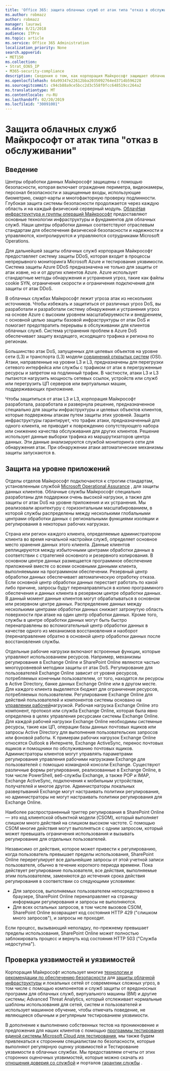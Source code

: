 ```yaml
---
title: 'Office 365: защита облачных служб от атак типа "отказ в обслуживании"'
ms.author: robmazz
author: robmazz
manager: laurawi
ms.date: 8/21/2018
audience: ITPro
ms.topic: article
ms.service: Office 365 Administration
localization_priority: None
search.appverid:
- MET150
ms.collection:
- Strat_O365_IP
- M365-security-compliance
description: Сведения о том, как корпорация Майкрософт защищает облачные службы от атак типа "отказ в обслуживании" (DoS).
ms.openlocfilehash: 64a99347e22612bba2035092764ed3714b596228
ms.sourcegitcommit: c94cb88a9ce5bcc2d3c558f0fcc648519cc264a2
ms.translationtype: MT
ms.contentlocale: ru-RU
ms.lasthandoff: 02/20/2019
ms.locfileid: "30091001"
---
```

# <a name="defending-microsoft-cloud-services-against-denial-of-service-attacks"></a>Защита облачных служб Майкрософт от атак типа "отказ в обслуживании"

## <a name="introduction"></a>Введение
Центры обработки данных Майкрософт защищены с помощью безопасности, которая включает ограждение периметра, видеокамеры, персонал безопасности и защищенные входы, использующие биометрию, смарт-карты и многофакторную проверку подлинности. Глубокая защита системы безопасности продолжается через каждую область и на каждый физический серверный модуль. [ОблачНая инфраструктура и группы операций Майкрософт](https://www.microsoft.com/en-us/cloud-platform/global-datacenters) предоставляют основные технологии инфраструктуры и фундаментов для облачных служб. Наши центры обработки данных соответствуют отраслевым стандартам для обеспечения физической безопасности и надежности и управляются, контролируются и управляются сотрудниками Microsoft Operations.

Для дальнейшей защиты облачных служб корпорация Майкрософт предоставляет систему защиты DDoS, которая входит в процессы непрерывного мониторинга Microsoft Azure и тестирования уязвимости. Система защиты Azure DDoS предназначена не только для защиты от атак извне, но и от других клиентов Azure. Azure использует стандартные методы обнаружения и устранения угроз, такие как файлы cookie SYN, ограничения скорости и ограничения подключения для защиты от атак DDoS.

В облачных службах Майкрософт лежит угроза атак из нескольких источников. Чтобы избежать и защититься от различных угроз DoS, вы разработали и разработали систему обнаружения и устранения угроз на основе Azure с высоким уровнем масштабируемости и внедрением, с основной целью защиты базовой инфраструктуры от атак DoS и помогает предотвратить перерывы в обслуживании для клиентов облачных служб. Система устранения проблем в Azure DoS обеспечивает защиту входящего, исходящего трафика и региона по регионам.

Большинство атак DoS, запущенных для целевых объектов на уровне сети (L3) и транспорта (L3) модели [соединений открытых систем](https://docs.microsoft.com/windows-hardware/drivers/network/windows-network-architecture-and-the-osi-model) (OSI). Атаки, направленные на уровни L3 и L3, предназначены для перегрузки сетевого интерфейса или службы с трафиком от атак в перегруженные ресурсы и запретом на подлинный трафик. В частности, атаки L3 и L3 пытаются нагрузить мощность сетевых ссылок, устройств или служб или перегрузить ЦП серверов или виртуальных машин, поддерживающих приложение.

Чтобы защититься от атак L3 и L3, корпорация Майкрософт разработала, разработала и развернула решение, предназначенное специально для защиты инфраструктуры и целевых объектов клиентов, которые подвержены атакам путем защиты этих уровней. Защита инфраструктуры гарантирует, что трафик атаки, предназначенный для одного клиента, не приводит к повреждению сопутствующего набора или снижению качества обслуживания для других клиентов. Решение использует данные выборки трафика из маршрутизаторов центра данных. Эти данные анализируются службой мониторинга сети для обнаружения атак. При обнаружении атаки автоматические механизмы защиты запускаются в.

## <a name="application-level-defenses"></a>Защита на уровне приложений
Отделы отделов Майкрософт подключаются к строгим стандартам, установленным службой [Microsoft Operational Assurance](https://www.microsoft.com/en-us/SDL/OperationalSecurityAssurance) , для защиты данных клиентов. Облачные службы Майкрософт специально разработаны для поддержки очень высокой нагрузки, а также для защиты от атак DoS на уровне приложения и их устранения. Мы реализовали архитектуру с горизонтальным масштабированием, в которой службы распределены между несколькими глобальными центрами обработки данных с региональными функциями изоляции и регулирования в некоторых рабочих нагрузках.

Страна или регион каждого клиента, определяемые администратором клиента во время начальной настройки служб, определяет основное место хранения данных этого клиента. Данные клиентов реплицируются между избыточными центрами обработки данных в соответствии с стратегией основного и резервного копирования. В основном центре данных размещается программное обеспечение приложений вместе со всеми основными данными клиента, выполняемыми на программном обеспечении. Резервный центр обработки данных обеспечивает автоматическую отработку отказа. Если основной центр обработки данных перестает работать по какой либо причине, запросы будут перенаправляться в копию программного обеспечения и данных клиента в резервном центре обработки данных. В данный момент данные клиентов могут обрабатываться в основном или резервном центре данных. Распределение данных между несколькими центрами обработки данных снижает затронутую область поверхности при атаке на один центр обработки данных. Кроме того, службы в центре обработки данных могут быть быстро перенаправлены во вспомогательный центр обработки данных в качестве одного из механизмов восстановления и наоборот (перенаправление обратно в основной центр обработки данных после восстановления службы.

Отдельные рабочие нагрузки включают встроенные функции, которые управляют использованием ресурсов. Например, механизмы регулирования в Exchange Online и SharePoint Online являются частью многоуровневой методики защиты от атак DoS. Регулирование для пользователей Exchange Online зависит от уровня ресурсов, потребляемых конечным пользователем, от того, находятся ли ресурсы в Active Directory, банке данных Exchange Online или в другом месте. Для каждого клиента выделяется бюджет для ограничения ресурсов, потребляемых пользователем. Регулирование Exchange Online для действий пользователей и компонентов системы основано на [управлении рабочей](http://technet.microsoft.com/en-us/library/jj150503(v=exchg.150).aspx)нагрузкой. Рабочая нагрузка Exchange Online это компонент, протокол или служба Exchange Online, которая была явно определена в целях управления ресурсами системы Exchange Online. Для каждой рабочей нагрузки Exchange Online необходимы системные ресурсы, такие как ЦП, операции базы данных почтовых ящиков или запросы Active Directory для выполнения пользовательских запросов или фоновой работы. К примерам рабочих нагрузок Exchange Online относятся Outlook в Интернете, Exchange ActiveSync, перенос почтовых ящиков и помощники по обслуживанию почтовых ящиков. Администраторы клиентов могут управлять параметрами регулирования управления рабочими нагрузками Exchange для пользователей с помощью командной консоли Exchange. Существуют различные формы регулирования, реализованные в Exchange Online, в том числе PowerShell, веб-службы Exchange, а также POP и IMAP, Exchange ActiveSync, подключения к мобильным устройствам, получателей и многое другое. Администраторы локальных развертываний Exchange могут настраивать политики регулирования, но администраторы не могут настраивать политики регулирования для Exchange Online.

Наиболее распространенный триггер регулирования в SharePoint Online — это код клиентской объектной модели (CSOM), который выполняет слишком много действий на слишком высоком частоте. С помощью CSOM многие действия могут выполняться с одним запросом, который может превышать ограничения использования и вызывать регулирование для отдельных пользователей.

Независимо от действия, которое может привести к регулированию, когда пользователь превышает пределы использования, SharePoint Online перерегулирует все дальнейшие запросы от этой учетной записи пользователя, обычно в течение короткого периода времени. Пока действует регулирование пользователя, все действия, выполняемые этим пользователем, заменяются до истечения срока действия регулирования в соответствии со следующими условиями:
- Для запросов, выполняемых пользователем непосредственно в браузере, SharePoint Online перенаправляет на страницу информации регулирования и запросы не выполняются.
- Для всех остальных запросов, в том числе вызовов CSOM, SharePoint Online возвращает код состояния HTTP 429 ("слишком много запросов"), и запросы не проходят.

Если процесс, вызывающий неполадку, по-прежнему превышает пределы использования, SharePoint Online может полностью заблокировать процесс и вернуть код состояния HTTP 503 ("Служба недоступна").

## <a name="vulnerability-and-penetration-testing"></a>Проверка уязвимостей и уязвимостей
Корпорация Майкрософт использует многие [технологии и рекомендации по обеспечению безопасности](https://www.microsoft.com/en-us/trustcenter/security/threatmanagement) для [защиты облачной инфраструктуры](https://blogs.technet.microsoft.com/hybridcloud/2015/05/05/protecting-your-datacenter-and-cloud-from-emerging-threats/) и локальных сетей от современных сложных угроз, в том числе с помощью компонентов и служб защиты от вредоносных программ для облачных служб, виртуального машины (ВМ) и другие системы; Advanced Threat Analytics, который отслеживает нормальные шаблоны использования для сетей, систем и пользователей и использует машинное обучение, чтобы отмечать поведение, не являющееся обычным и регулярным тестированием уязвимости.

В дополнение к выполнению собственных тестов на проникновение и предложения для наших клиентов с помощью [программы тестирования единой системы Microsoft Cloud для тестирования](https://technet.microsoft.com/en-us/mt784683), мы также будем привлекаться к сторонним специалистам по безопасности, которые выполняют регулярную оценку уязвимостей и Тестирование уязвимости в облачных службах. Мы предоставляем отчеты от этих сторонних оценочных уязвимостей, которые можно скачать из [отношения доверия со службой](https://aka.ms/STP) и порталов [гарантии службы](https://aka.ms/ServiceAssurance) .

